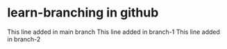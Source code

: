 # learn-branching in github
This line added in main branch
This line added in branch-1
This line added in branch-2
